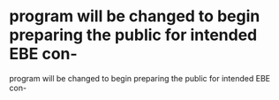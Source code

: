 # program will be changed to begin preparing the public for intended EBE con-

program will be changed to begin preparing the public for intended EBE con-